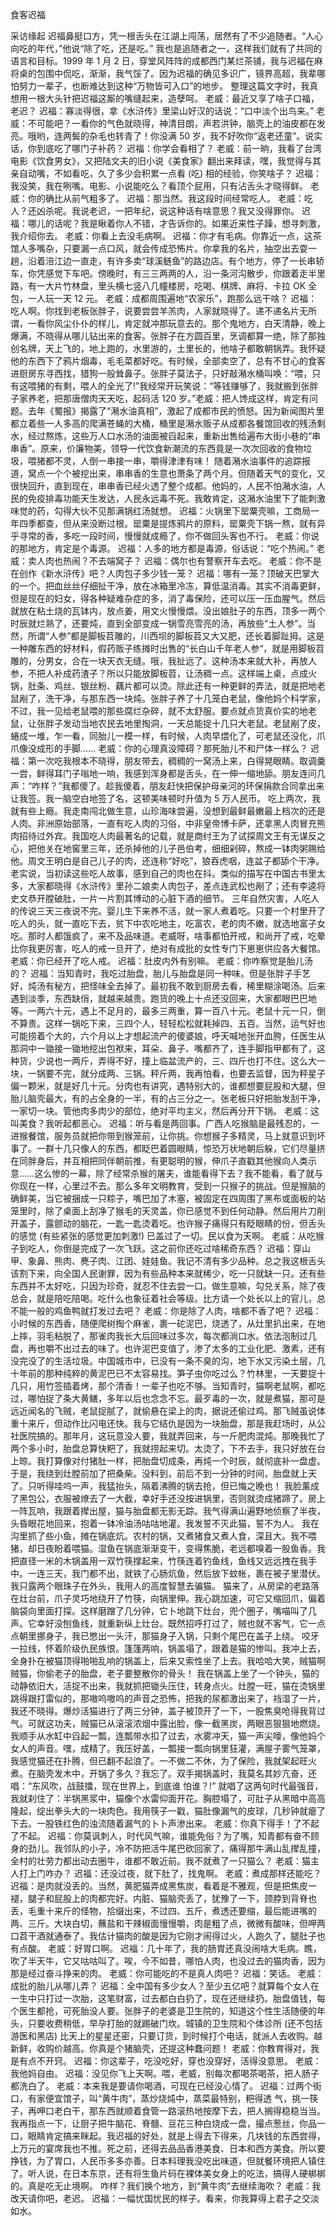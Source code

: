 ﻿食客迟福 

采访缘起
   迟福鼻挺口方，凭一根舌头在江湖上闯荡，居然有了不少追随者。“人心向吃的年代，”他说“除了吃，还是吃。”
   我也是追随者之一，这样我们就有了共同的语言和目标。1999 年 1 月 2 日，穿堂风阵阵的成都西门某烂茶铺，我与迟福在麻将桌的包围中侃吃，渐渐，我气馁了。因为迟福的确见多识广，镜界高超，我辈哪怕努力一辈子，也断难达到这种“万物皆可入口”的地步。
   整理这篇文字时，我真想用一根大头针把迟福这厮的嘴缝起来，造孽呵。
   老威：最近又享了啥子口福，老迟？ 
   迟福：寡淡得很，拿《水浒传》里梁山好汉的话说：“口中淡个出鸟来。” 
   老威：不可能吧？一看你的气色就晓得，神清目朗，声若洪钟，脑壳上的油皮都在发亮。哦哟，连两鬓的杂毛也转青了！你没满 50 岁，我不好吹你“返老还童”。说实话，你到底吃了哪门子补药？ 
   迟福：你学会看相了？ 
   老威：前一晌，我看了台湾电影《饮食男女》，又把陆文夫的旧小说《美食家》翻出来拜读，嘿，我觉得与其亲自动嘴，不如看吃，久了多少会积累一点看 (吃) 相的经验，你笑啥子？
   迟福：我没笑，我在咧嘴。电影、小说能吃么？看顶个屁用，只有沾舌头才晓得鲜。 
   老威：你的确比从前气粗多了。 
   迟福：那当然。我这段时间经常吃人。 
   老威：吃人？还凶杀呢。我说老迟，一把年纪，说这种话有啥意思？我又没得罪你。
   迟福：哪儿的话呢？我是瞅着你人不错，才告诉你的。如果近来性子躁，想寻刺激，我介绍你去。 
   老威：你看上去没毛病啊。 
   迟福：你才有毛病。你靠近一点，这茶馆人多嘴杂，只要漏一点口风，就会传成恐怖片。你拿我的名片，抽空出去耍一趟，沿着涪江边一直走，有许多卖“球溪鲢鱼”的路边店。有个地方，停了一长串轿车，你凭感觉下车吧。傍晚时，有三三两两的人，沿一条河沟散步，你跟着走半里路，有一大片竹林盘，里头横七竖八几幢楼房，吃喝、棋牌、麻将、卡拉 OK 全包，一人玩一天 12 元。 
   老威：成都周围遍地“农家乐”，跑那么远干啥？ 
   迟福：吃人啊。你找到老板张胖子，说要尝尝羊羔肉，人家就晓得了。递不递名片无所谓，一看你风尘仆仆的样儿，肯定就冲那玩意去的。那个鬼地方，白天清静，晚上爆满，不晓得从哪儿钻出来的食客。张胖子在方圆百里，烹调都算一绝，除了那独创名牌，天上飞的，地上跑的，水里游的，土里长的，他啥子都敢朝锅弄。我怀疑他的东西下了鸦片烟毒，毛毛菜都好吃。有时候，全部卖空了，总有不甘心的食客进厨房东寻西找，猎狗一般耸鼻子。张胖子莫法子，只好敲潲水桶叫唤：“喂，只有这喂猪的有剩，喂人的全光了!”我经常开玩笑说：“等钱赚够了，我就搬到张胖子家养老，把那唐僧肉天天吃，起码活 120 岁。”老威：把人馋成这样，肯定有问题。去年《蜀报》揭露了“潲水油真相”，激起了成都市民的愤怒。因为新闻图片里都立着些一人多高的爬满苍蝇的大桶，桶里是潲水贩子从成都各餐馆回收的残汤剩水，经过熬炼，这些万人口水汤的油面被舀起来，重新出售给遍布大街小巷的“串串香”。原来，价廉物美，领导一代饮食新潮流的东西竟是一次次回收的食物垃圾，喂猪都不灵，人倒一串接一串，嚼得津津有味！
   随着潲水油事件的追踪报道，窝点一个个被挖出来，串串香的生意也萧条了两个月。但随着天气的变化，又很快回升，直到现在，串串香已经火透了整个成都。他妈的，人民不怕潲水油，人民的免疫排毒功能天生发达，人民永远毒不死。我敢肯定，这潲水油里下了能刺激味觉的药，勾得大伙不见那满锅红汤就想。 
   迟福：火锅里下罂粟壳嘛，工商局一年四季都查，但从来没断过根。罂粟是提炼鸦片的原料，罂粟壳下锅一熬，就有异乎寻常的香，多吃一段时间，慢慢就成瘾了，你不做回头客也不行。 
   老威：你说的那地方，肯定是个毒源。 
   迟福：人多的地方都是毒源，俗话说：“吃个热闹。” 
   老威：卖人肉也热闹？不去端窝子？ 
   迟福：偶尔也有警察开车去吃。 
   老威：你不是在创作《新水浒传》吧？人肉包子多少钱一笼？ 
   迟福：哪有一笼？顶破天巴掌大的一个。把血丝丝仔细扯干净，放在冰箱里冷冻，算低温消毒。其实不消毒更鲜，但是现在的妇女，得各种疑难杂症的多，消了毒保险，还可以压一压血腥气。然后就放在粘土烧的瓦钵内，放点姜，用文火慢慢煨。没出娘肚子的东西，顶多一两个时辰就烂熟了，还要炖，直到全部变成一锅雪亮雪亮的汤，再放些“土人参”。当然，所谓“人参”都是脚板苕雕的，川西坝的脚板苕又大又肥，还长着脚趾拇。这是一种雕东西的好材料，假药贩子练摊时出售的“长白山千年老人参“，就是用脚板苕雕的，分男女，合在一块天衣无缝。哦，我扯远了。这种汤本来就大补，再放人参，不把人补成药渣子？所以只能放脚板苕，让汤稠一点。这样端上桌，点成火锅，肚条、鸡丝、银丝粉、藕片都可以烫。除此还有一种更鲜的弄法，就是把地老鼠剐了，洗干净，与那东西一块炖。张胖子养了十几笼白老鼠，像他妈个科学家，不过，我一见给老鼠喂的那些腐烂杂碎，就不太舒服。要点就点货真价实的地老鼠，让张胖子发动当地农民去地里掏洞，一天总能捉十几只大老鼠。老鼠剐了皮，蜷成一堆，乍一看，同胎儿一模一样，有时候，人肉早煨化了，可老鼠还没化，爪爪像没成形的手脚…… 
   老威：你的心理真没障碍？那死胎儿不和尸体一样么？ 
   迟福：第一次吃我根本不晓得，朋友带去，稠稠的一窝汤上来，白得晃眼睛。取调羹一尝，鲜得耳门子嗡地一响，我感到浑身都是舌头，在一伸一缩地舔。朋友连问几声：“咋样？”我都傻了。趁我傻着，朋友赶快把保护母亲河的环保捐款合同拿出来让我签。我一脑空白地签了名，这顿美味顿时升值为 5 万人民币。 
   吃上两次，我就有些上瘾。我走南闯北做生意，山珍海味尝遍，没想到最鲜最嫩最上档次的还是人肉。非洲原始部落，一直有吃人肉的习俗，中非皇帝博卡萨，还拿黑人肉冒充熊肉招待过外宾。我国吃人肉最著名的记载，就是商纣王为了试探周文王有无谋反之心，把他关在地窖里三年，还杀掉他的儿子邑伯考，细细剁碎，熬成一钵肉粥赐给他。周文王明白是自己儿子的肉，还连称“好吃”，狼吞虎咽，连盆子都舔个干净。老实说，当初读这些吃人故事，感到自己的肉也在抖。类似的描写在中国古书里太多，大家都晓得《水浒传》里孙二娘卖人肉包子，差点连武松也剐了；还有李逵将史文恭开膛破肚，一片一片割其博动的心脏下酒的细节。 
   三年自然灾害，人吃人的传说三天三夜说不完。婴儿生下来养不活，就一家人煮着吃。只要一个村里开了吃人的头，就一直吃下去，贫下中农吃地主，吃富农，老的肉不嫩，就选地富子女吃。那时人都饿疯了，来不及品味道。老威呀，啥事都怕开戒，和尚开了戒，吃晕比你我更厉害，吃人的戒一旦开了，绝对有成批的女性专门下崽崽供应各大餐馆。 
   老威：你已经开了吃人戒。 
   迟福：肚皮内外有别嘛。 
   老威：你咋察觉是胎儿汤的？ 
   迟福：当知青时，我吃过胎盘，胎儿与胎盘是同一种味。但是张胖子手艺好，炖汤有秘方，把怪味全去掉了。最初我不敢到厨房去看，稀里糊涂喝汤。后来遇到淡季，东西缺俏，就越来越贵。跑货的晚上十点还没回来，大家都眼巴巴地等。一两六十元，遇上不足月的，最多三两重，算一百八十元。老鼠十元一只，倒不算贵。这样一锅吃下来，三四个人，轻轻松松就耗掉四、五百。当然，运气好也可能捞着个大的，六个月以上才想起流产的傻婆娘，呼天喊地张开血胯，任医生从那洞中一锄接一锄地挖出包袱来，耳朵、鼻子、嘴都齐了，连手脚指甲都有了，这种货，少说也一两斤，弄得不好，撞上临盆流产的，三、四斤也打不住。这么大一块，一锅要不完，就分成两、三锅。秤斤两，我再怕看，也要去监督，因为秤星子偏一颗米，就是好几十元。分肉也有讲究，遇特别大的，谁都想要屁股和大腿，但胎儿脑壳最大，有的占全身的一半，有的占三分之一。张老板只好把胎发刮干净，一家切一块。管他肉多肉少的部位，绝对平均主义，然后再分开下锅。 
   老威：这叫美食？我听起都恶心。 
   迟福：听与看是两回事。广西人吃猴脑是最残忍的，一进猴餐馆，服务员就把你带到猴笼前，让你挑。你想猴子多精灵，马上就意识到坏事了。一群十几只像人的东西，都眨巴着圆眼睛，惊恐万状地朝后躲，它们尽量挤在同胖身后，并互相把同伴朝前推，有更聪明的猴，伸爪子直戳其他猴向人类示意……这么惨的一幕，除了经常杀猴的屠夫，谁能看得下去？我不能看，看了就与你现在一样，心里过不去。那么多年文明教育，受到一只猴子的挑战。但是猴脑的确鲜美，当它被捆成一只粽子，嘴巴加了木塞，被固定在四周围了黑布或面板的站笼里时，除了桌面上刮净了猴毛的天灵盖，你已感觉不到任何动静。然后用片刀削开盖子，露颤动的脑花，一匙一匙烫着吃。也许猴子痛得只有眨眼睛的份，但舌头的感觉 (有些紧张的感觉更加刺激!) 已盖过了一切。民以食为天啊。 
   老威：从吃猴子到吃人，你倒是完成了一次飞跃。这之前你还吃过啥稀奇东西？ 
   迟福：穿山甲、象鼻、熊肉、麂子肉、江团、娃娃鱼。我记不清有多少品种。总之我这根舌头该割下来，向全国人民谢罪，因为有些品种本来就稀少，吃一只就缺一只。还有些东西并不太好吃，只因为珍奇，就忍不住去尝一口。做生意嘛，勾兑关系，除了夜总会，就是陪吃陪喝。吃什么也象征着社会等级。比方请一个处长以上的官儿，总不能一般的鸡鱼鸭就打发过去吧？ 
   老威：你是除了人肉，啥都不香了吧？ 
   迟福：小时候的东西香，随便爬树掏个麻雀，裹一砣泥巴，烧透了，从灶里扒出来，在地上摔，羽毛粘脱了，那雀肉我长大后回味过多次，每次都淌口水。依法泡制过几盘，再也嚼不出过去的味了。也许泥巴变值了，渗了太多的工业化肥、激素，还有没完没了的生活垃圾。中国城市中，已没有一条不臭的沟，地下水又污染土层，几十年前的那种纯粹的黄泥巴已不太容易找。笋子虫你吃过么？竹林里，一天要捉十几只，用竹签插着烤，那个清香！一辈子也吃不够。当知青时，猫啊老鼠啊，都吃过，哪怕捉了条大黄鳝，多年以后也念念不忘。最歹毒的一次，就是煮猫，那可是远近闻名的飞贼，老鼠捉腻了，就偷悬在梁上的肉，据说还偷过鸡。那飞贼虽说体重十来斤，但动作比闪电还快。我与它结仇是因为一块胎盘，那是我赶场时，从公社医院搞的。那年月，这玩意没人要，我就弄回来，与一斤肥肉混炖。那晚我忙了两个多小时，胎盘总算快粑了，我就捞起来切。太烫了，下不去手，我只好放在台上晾。我打算像对付猪肚一样，把胎盘切成条，再炖一个时辰，就彻底补一盘虚。于是，我绕到灶膛前加了把桑柴。没料到，前后不到一分钟的时间，胎盘就上天了。只听得哇呜一声，我猛抬头，隔着沸腾的锅去抢，但已悔之晚也！
   我脸薰成了黑包公，衣服被燎去了一大截，幸好手还没按进锅里，否则就烫成猪蹄了。房上一阵瓦响，我跟着撵出屋，猫与胎盘都无影无踪。我气得满山遍野地侦察了半夜，头昏眼花地回来，抱着一钵冷油汤咕咕地灌。我发誓不灭此猫，誓不为人。 
   我在沟里抓了些小鱼，摊在锅底炕。农村的锅，又煮猪食又煮人食，深且大。我不喂猪，却日夜盼着喂猫。湿鱼在锅底渐渐变干，变得焦脆，老远都嗅着一股鱼香。我把直径一米的木锅盖用一双竹筷撑起来，竹筷连着钓鱼线，鱼线又远远拽在我手中。一连三天，我门都不出，就铁了心肠炕鱼，然后放下蚊帐，裹在被子里潜伏。我只露两个眼珠子在外头，我用人的高度智慧去骗猫。 
   猫来了，从房梁的老路落在灶台前，爪子灵巧地绕开了竹筷，向锅里伸。我心跳加速，可它又缩回爪，偏着脑袋向里面打探。这样磨蹭了几分钟，它卜地跳下灶台，兜个圈子，嘴喵叫了几声。它幸好没刨鱼线，就重新纵上灶台。既然招呼打过了，贼也就不客气，它一点点朝里挪身子，我已憋出一头汗，那猫身子入锅，只剩个尾巴在盖子上绕。 
   咬牙一拉线，怀着阶级仇民族恨。篷篷两响，锅盖塌了，跟着是猫的惨叫。我冲上去，全身扑在被猫顶得啪啪乱响的锅盖上，后来又索性坐了上去。我哈哈大笑，贼猫啊贼猫，你偷老子的胎盘，老子要整散你的骨头！
   我在锅盖上坐了一个钟头，猫的动静依旧大，活捉不出来，我就抓把锄头压住，转身点火。灶膛一旺，猫在烫锅里跳得跟打雷似的，那嗷呜嗷呜的声音之恐怖，把我的尿都激出来了，裆湿了一片，我还不晓得。爆炒活猫进行了两三分钟，盖子被顶开了一下，一股焦臭呛得我背过气。可就这功夫，贼猫已从滚滚浓烟中露出脸，像一截黑炭，两眼恶狠狠地燃烧。我顺手从水缸中舀起一瓢，连瓢带水扣了过去，水雾冲天，猫一声尖嚎，像他妈个女人的声音。嘿，成精了。我压好盖，一瓢接一瓢向锅里狂灌，满屋子雾气笼罩，我感觉猫还在扑腾，但已翻不起浪了。一不做二不休，为了保险，我就架起旺火煮。在脑壳发木中，开锅了多久？我忘了。双手揭锅盖时，我莫名其妙亢奋，还唱：“东风吹，战鼓擂，现在世界上，到底谁 怕谁？!” 
   就唱了这两句时代最强音，我就刹住了：半锅黑浆中，猫像个水雷仰面开花。胸腔塌了，可肚子从黑暗中高高隆起，绽出拳头大的一块肉色。我用筷子一戳，猫肚像漏气的皮球，几秒钟就瘪了下去。一股铁红色的浊流随着漏气的卜卜声渗出来。 
   老威：你真下得手！了不起了不起。 
   迟福：你莫讽刺人，时代风气嘛，谁能免俗？为了嘴，知青都有奋不顾身的劲儿。我邻队的小子，冷不防把活牛尾巴砍回家了，痛得那牛满山乱撵乱撞，全村的壮劳力都出动去圈牛，谁都不敢近前。我不就煮了一只猫么？ 
   老威：猫主人打上门咋办？ 
   迟福：还没过夜，就下肚了，找鬼啊。 
   老威：煮成那样还能吃？ 
   迟福：是肉就没丢的。当然，黄肥猫弄成黑焦炭，看着是不雅观，但是把焦皮一褪，腿子和屁股上的肉都完好。内脏、猫脑壳丢了，犹豫了一下，颈脖到背脊也丢，毛重十来斤的怪物，拾缀出来，不过四、五斤，煮透还要缩，最后能进嘴的两、三斤。大块白切，蘸盐和干辣椒面慢慢嚼，肉是粗了点，微微有酸味，但呷两口苕干酒就通泰了。我估计猫肉的酸是因为它刚才闹得过火，人跑久了，腿肚子也有点酸。 
   老威：好胃口啊。 
   迟福：几十年了，我的肠胃还真没闹啥大毛病。瞧，吹了半天牛，它又咕咕叫了。唉，今不如昔，哪怕人肉，也没过去的猫肉香，因为那是经过奋斗挣来的肉。 
   老威：你可能吃的不是真人肉吧？ 
   迟福：笑话。 
   老威：成批的胎儿从哪儿弄？ 
   迟福：全中国有多少女人？至少五亿吧？就算每个女人在一生中只打过一次胎，这笔财富，过去都白白扔了，现在还继续扔。胎盘值钱，每个医生都抢，可死胎没人要。张胖子的老婆是卫生院的，知道这个性生活随便的年头，只要收费稍低，早孕打胎的就踢破门坎。城镇的卫生院和个体诊所 (还不包括游医和黑店) 比天上的星星还密，只要订货，到时候打个电话，就派人去收购。越新鲜，收购价越高。你真是个猪脑壳，还提这种蠢问题！
   老威：你教育得对，我是有点不开窍。 
   迟福：你这辈子，吃没吃好，穿也没穿好，活得没意思。 
   老威：我他妈自由。 
   迟福：没见你飞上天啊。喂，老威，别每次都喝茶喝茶，把人肠子都洗白了。 
   老威：本来我是要请你喝酒，可现在已经没心情了。 
   迟福：过两个街口，有家便宜馆子，叫“黄牛肉”，蒸炒烧炖中，蒸菜最特别，粑得透
   气，挑一筷子，再呷口老白干，那东西就顺着食管一路滚热地按摩下去，把人搁得稳稳当当。我再指点一下，让厨子把牛脑花、脊髓、豆花三种白烧成一盘，撮点葱丝，你品一口，眼睛肯定搞来眯起。我迟福的好处，就是上得去下得来，几块钱的东西尝得，上万元的宴席我也不推。死之前，还得去品品香港美食、日本和西方美食。所以要挣钱，为了胃口，人民币多多亦善。日本料理我没吃出味道，但就餐环境把人镇住了。听人说，在日本东京，还有将生鱼片码在裸体美女身上的吃法，搞得人硬梆梆的。真是吃无止境啊。 
   咋样？我们换个地方，到“黄牛肉”去继续海吹？ 
   老威：我改天请你吧，老迟。 
   迟福：一幅忧国忧民的样子。看来，你我算得上君子之交淡如水。
